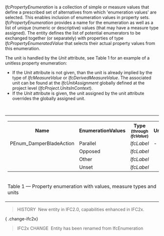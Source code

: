 _IfcPropertyEnumeration_ is a collection of simple or measure values that define a prescribed set of alternatives from which 'enumeration values' are selected. This enables inclusion of enumeration values in property sets. _IfcPropertyEnumeration_ provides a name for the enumeration as well as a list of unique (numeric or descriptive) values (that may have a measure type assigned). The entity defines the list of potential enumerators to be exchanged together (or separately) with properties of type _IfcPropertyEnumeratedValue_ that selects their actual property values from this enumeration.

The unit is handled by the _Unit_ attribute, see Table 1 for an example of a unitless property enumeration:

* If the _Unit_ attribute is not given, than the unit is already implied by the type of _IfcMeasureValue_ or _IfcDerivedMeasureValue_. The associated unit can be found at the _IfcUnitAssignment_ globally defined at the project level (_IfcProject.UnitsInContext_).
*  If the _Unit_ attribute is given, the unit assigned by the unit attribute overrides the globally assigned unit.

&nbsp;

<table>
 <tr>
  <td>
   <table class="gridtable">
    <tr>
      <th width="30%"><b>Name</b></th>
      <th width="30%"><b>EnumerationValues</b></th>
      <th width="25%"><b>Type</b> <span style="font-size:smaller">(through <em>IfcValue</em>)</span></th>
      <th width="15%"><b>Unit</b></th>
    </tr>
    <tr>
      <td>PEnum_DamperBladeAction</td>
      <td>Parallel</td>
      <td><em>IfcLabel</em></td>
      <td>-</td>
    </tr>
    <tr>
      <td>&nbsp;</td>
      <td>Opposed</td>
      <td><em>IfcLabel</em></td>
      <td>&nbsp;</td>
    </tr>
    <tr>
      <td>&nbsp;</td>
      <td>Other</td>
      <td><em>IfcLabel</em></td>
      <td>&nbsp;</td>
    </tr>
    <tr>
      <td>&nbsp;</td>
      <td>Unset</td>
      <td><em>IfcLabel</em></td>
      <td>&nbsp;</td>
    </tr>
   </table>
  </td>
 </tr>
 <tr>
  <td><p class="table">Table 1 &mdash; Property enumeration with values, measure types and units</p></td>
 </tr>
</table>

> HISTORY&nbsp; New entity in IFC2.0, capabilities enhanced in IFC2x.

{ .change-ifc2x}
> IFC2x CHANGE&nbsp; Entity has been renamed from IfcEnumeration
